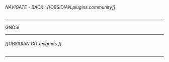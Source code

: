 ###### NAVIGATE - BACK : [[OBSIDIAN.plugins.community]]
-----
GNOSI





-------
###### [[OBSIDIAN GIT.enigmas.]]
-----


